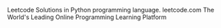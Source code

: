 Leetcode Solutions in Python programming language.
leetcode.com The World's Leading Online Programming Learning Platform
